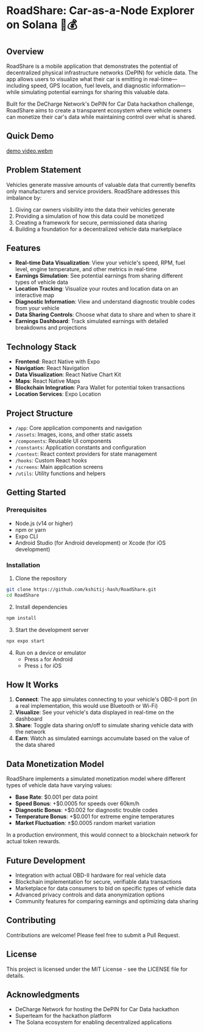 # RoadShare: Car-as-a-Node Explorer on Solana 🚗💰

## Overview

RoadShare is a mobile application that demonstrates the potential of decentralized physical infrastructure networks (DePIN) for vehicle data. The app allows users to visualize what their car is emitting in real-time—including speed, GPS location, fuel levels, and diagnostic information—while simulating potential earnings for sharing this valuable data.

Built for the DeCharge Network's DePIN for Car Data hackathon challenge, RoadShare aims to create a transparent ecosystem where vehicle owners can monetize their car's data while maintaining control over what is shared.

## Quick Demo
[demo video.webm](https://github.com/user-attachments/assets/8f2d8a3b-745c-45b3-9ed7-006da035eb98)

## Problem Statement

Vehicles generate massive amounts of valuable data that currently benefits only manufacturers and service providers. RoadShare addresses this imbalance by:

1. Giving car owners visibility into the data their vehicles generate
2. Providing a simulation of how this data could be monetized
3. Creating a framework for secure, permissioned data sharing
4. Building a foundation for a decentralized vehicle data marketplace

## Features

- **Real-time Data Visualization**: View your vehicle's speed, RPM, fuel level, engine temperature, and other metrics in real-time
- **Earnings Simulation**: See potential earnings from sharing different types of vehicle data
- **Location Tracking**: Visualize your routes and location data on an interactive map
- **Diagnostic Information**: View and understand diagnostic trouble codes from your vehicle
- **Data Sharing Controls**: Choose what data to share and when to share it
- **Earnings Dashboard**: Track simulated earnings with detailed breakdowns and projections

## Technology Stack

- **Frontend**: React Native with Expo
- **Navigation**: React Navigation
- **Data Visualization**: React Native Chart Kit
- **Maps**: React Native Maps
- **Blockchain Integration**: Para Wallet for potential token transactions
- **Location Services**: Expo Location

## Project Structure

- `/app`: Core application components and navigation
- `/assets`: Images, icons, and other static assets
- `/components`: Reusable UI components
- `/constants`: Application constants and configuration
- `/context`: React context providers for state management
- `/hooks`: Custom React hooks
- `/screens`: Main application screens
- `/utils`: Utility functions and helpers

## Getting Started

### Prerequisites

- Node.js (v14 or higher)
- npm or yarn
- Expo CLI
- Android Studio (for Android development) or Xcode (for iOS development)

### Installation

1. Clone the repository

```bash
git clone https://github.com/kshitij-hash/RoadShare.git
cd RoadShare
```

2. Install dependencies

```bash
npm install
```

3. Start the development server

```bash
npx expo start
```

4. Run on a device or emulator
   - Press `a` for Android
   - Press `i` for iOS

## How It Works

1. **Connect**: The app simulates connecting to your vehicle's OBD-II port (in a real implementation, this would use Bluetooth or Wi-Fi)
2. **Visualize**: See your vehicle's data displayed in real-time on the dashboard
3. **Share**: Toggle data sharing on/off to simulate sharing vehicle data with the network
4. **Earn**: Watch as simulated earnings accumulate based on the value of the data shared

## Data Monetization Model

RoadShare implements a simulated monetization model where different types of vehicle data have varying values:

- **Base Rate**: $0.001 per data point
- **Speed Bonus**: +$0.0005 for speeds over 60km/h
- **Diagnostic Bonus**: +$0.002 for diagnostic trouble codes
- **Temperature Bonus**: +$0.001 for extreme engine temperatures
- **Market Fluctuation**: ±$0.0005 random market variation

In a production environment, this would connect to a blockchain network for actual token rewards.

## Future Development

- Integration with actual OBD-II hardware for real vehicle data
- Blockchain implementation for secure, verifiable data transactions
- Marketplace for data consumers to bid on specific types of vehicle data
- Advanced privacy controls and data anonymization options
- Community features for comparing earnings and optimizing data sharing

## Contributing

Contributions are welcome! Please feel free to submit a Pull Request.

## License

This project is licensed under the MIT License - see the LICENSE file for details.

## Acknowledgments

- DeCharge Network for hosting the DePIN for Car Data hackathon
- Superteam for the hackathon platform
- The Solana ecosystem for enabling decentralized applications
